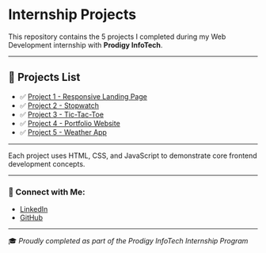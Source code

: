 # Internship Projects
This repository contains the 5 projects I completed during my Web Development internship with **Prodigy InfoTech**.

---

## 📁 Projects List

- ✅ [Project 1 - Responsive Landing Page](./Project%201%20-%20Landing%20Page/)
- ✅ [Project 2 - Stopwatch](./Project%202%20-%20Stopwatch/)
- ✅ [Project 3 - Tic-Tac-Toe](./Project%203%20-%20Tic-Tac-Toe/)
- ✅ [Project 4 - Portfolio Website](./Project%204%20-%20Portfolio%20Website/)
- ✅ [Project 5 - Weather App](./Project%205%20-%20Weather%20App/)

---

Each project uses HTML, CSS, and JavaScript to demonstrate core frontend development concepts.

---

### 🔗 Connect with Me:

- [LinkedIn](https://www.linkedin.com/in/your-link)
- [GitHub](https://github.com/aryankumar717)

---

🎓 *Proudly completed as part of the Prodigy InfoTech Internship Program*
